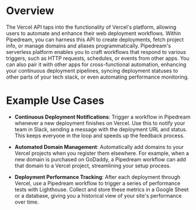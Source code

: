 # Overview

The Vercel API taps into the functionality of Vercel's platform, allowing users to automate and enhance their web deployment workflows. Within Pipedream, you can harness this API to create deployments, fetch project info, or manage domains and aliases programmatically. Pipedream's serverless platform enables you to craft workflows that respond to various triggers, such as HTTP requests, schedules, or events from other apps. You can also pair it with other apps for cross-functional automation, enhancing your continuous deployment pipelines, syncing deployment statuses to other parts of your tech stack, or even automating performance monitoring.

# Example Use Cases

- **Continuous Deployment Notifications**: Trigger a workflow in Pipedream whenever a new deployment finishes on Vercel. Use this to notify your team in Slack, sending a message with the deployment URL and status. This keeps everyone in the loop and speeds up the feedback process.

- **Automated Domain Management**: Automatically add domains to your Vercel projects when you register them elsewhere. For example, when a new domain is purchased on GoDaddy, a Pipedream workflow can add that domain to a Vercel project, streamlining your setup process.

- **Deployment Performance Tracking**: After each deployment through Vercel, use a Pipedream workflow to trigger a series of performance tests with Lighthouse. Collect and store these metrics in a Google Sheet or a database, giving you a historical view of your site's performance over time.
